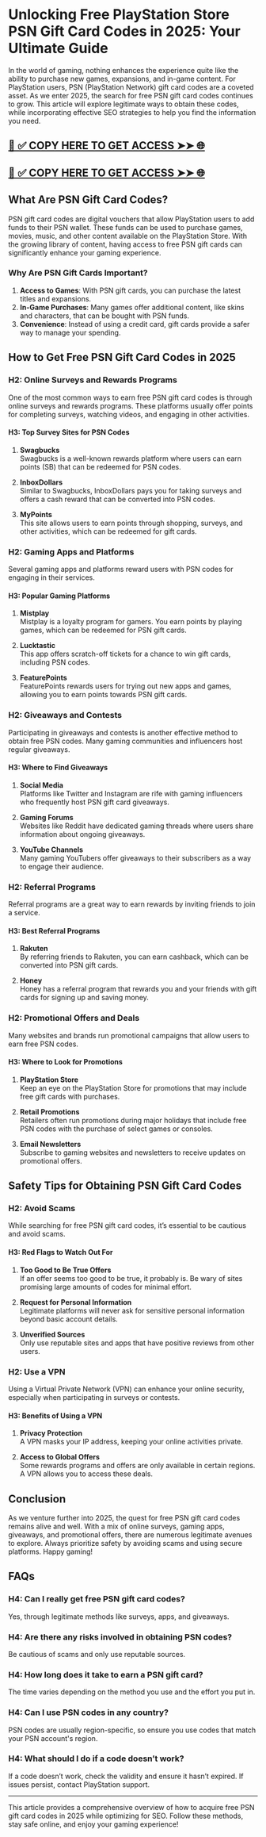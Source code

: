 # Unlocking Free PlayStation Store PSN Gift Card Codes in 2025: Your Ultimate Guide


In the world of gaming, nothing enhances the experience quite like the ability to purchase new games, expansions, and in-game content. For PlayStation users, PSN (PlayStation Network) gift card codes are a coveted asset. As we enter 2025, the search for free PSN gift card codes continues to grow. This article will explore legitimate ways to obtain these codes, while incorporating effective SEO strategies to help you find the information you need. 

[📌 ✅ COPY HERE TO GET ACCESS ➤➤ 🌐](https://todaylink.site/freegiftcard/)
--
[📌 ✅ COPY HERE TO GET ACCESS ➤➤ 🌐](https://todaylink.site/freegiftcard/)
--


## What Are PSN Gift Card Codes?

PSN gift card codes are digital vouchers that allow PlayStation users to add funds to their PSN wallet. These funds can be used to purchase games, movies, music, and other content available on the PlayStation Store. With the growing library of content, having access to free PSN gift cards can significantly enhance your gaming experience.

### Why Are PSN Gift Cards Important?

1. **Access to Games**: With PSN gift cards, you can purchase the latest titles and expansions.
2. **In-Game Purchases**: Many games offer additional content, like skins and characters, that can be bought with PSN funds.
3. **Convenience**: Instead of using a credit card, gift cards provide a safer way to manage your spending.

## How to Get Free PSN Gift Card Codes in 2025

### H2: Online Surveys and Rewards Programs

One of the most common ways to earn free PSN gift card codes is through online surveys and rewards programs. These platforms usually offer points for completing surveys, watching videos, and engaging in other activities. 

#### H3: Top Survey Sites for PSN Codes

1. **Swagbucks**  
   Swagbucks is a well-known rewards platform where users can earn points (SB) that can be redeemed for PSN codes. 

2. **InboxDollars**  
   Similar to Swagbucks, InboxDollars pays you for taking surveys and offers a cash reward that can be converted into PSN codes.

3. **MyPoints**  
   This site allows users to earn points through shopping, surveys, and other activities, which can be redeemed for gift cards.

### H2: Gaming Apps and Platforms

Several gaming apps and platforms reward users with PSN codes for engaging in their services.

#### H3: Popular Gaming Platforms

1. **Mistplay**  
   Mistplay is a loyalty program for gamers. You earn points by playing games, which can be redeemed for PSN gift cards.

2. **Lucktastic**  
   This app offers scratch-off tickets for a chance to win gift cards, including PSN codes.

3. **FeaturePoints**  
   FeaturePoints rewards users for trying out new apps and games, allowing you to earn points towards PSN gift cards.

### H2: Giveaways and Contests

Participating in giveaways and contests is another effective method to obtain free PSN codes. Many gaming communities and influencers host regular giveaways.

#### H3: Where to Find Giveaways

1. **Social Media**  
   Platforms like Twitter and Instagram are rife with gaming influencers who frequently host PSN gift card giveaways.

2. **Gaming Forums**  
   Websites like Reddit have dedicated gaming threads where users share information about ongoing giveaways.

3. **YouTube Channels**  
   Many gaming YouTubers offer giveaways to their subscribers as a way to engage their audience.

### H2: Referral Programs

Referral programs are a great way to earn rewards by inviting friends to join a service.

#### H3: Best Referral Programs

1. **Rakuten**  
   By referring friends to Rakuten, you can earn cashback, which can be converted into PSN gift cards.

2. **Honey**  
   Honey has a referral program that rewards you and your friends with gift cards for signing up and saving money.

### H2: Promotional Offers and Deals

Many websites and brands run promotional campaigns that allow users to earn free PSN codes.

#### H3: Where to Look for Promotions

1. **PlayStation Store**  
   Keep an eye on the PlayStation Store for promotions that may include free gift cards with purchases.

2. **Retail Promotions**  
   Retailers often run promotions during major holidays that include free PSN codes with the purchase of select games or consoles.

3. **Email Newsletters**  
   Subscribe to gaming websites and newsletters to receive updates on promotional offers.

## Safety Tips for Obtaining PSN Gift Card Codes

### H2: Avoid Scams

While searching for free PSN gift card codes, it’s essential to be cautious and avoid scams.

#### H3: Red Flags to Watch Out For

1. **Too Good to Be True Offers**  
   If an offer seems too good to be true, it probably is. Be wary of sites promising large amounts of codes for minimal effort.

2. **Request for Personal Information**  
   Legitimate platforms will never ask for sensitive personal information beyond basic account details.

3. **Unverified Sources**  
   Only use reputable sites and apps that have positive reviews from other users.

### H2: Use a VPN

Using a Virtual Private Network (VPN) can enhance your online security, especially when participating in surveys or contests.

#### H3: Benefits of Using a VPN

1. **Privacy Protection**  
   A VPN masks your IP address, keeping your online activities private.

2. **Access to Global Offers**  
   Some rewards programs and offers are only available in certain regions. A VPN allows you to access these deals.

## Conclusion

As we venture further into 2025, the quest for free PSN gift card codes remains alive and well. With a mix of online surveys, gaming apps, giveaways, and promotional offers, there are numerous legitimate avenues to explore. Always prioritize safety by avoiding scams and using secure platforms. Happy gaming!

## FAQs

### H4: Can I really get free PSN gift card codes?

Yes, through legitimate methods like surveys, apps, and giveaways.

### H4: Are there any risks involved in obtaining PSN codes?

Be cautious of scams and only use reputable sources.

### H4: How long does it take to earn a PSN gift card?

The time varies depending on the method you use and the effort you put in.

### H4: Can I use PSN codes in any country?

PSN codes are usually region-specific, so ensure you use codes that match your PSN account's region.

### H4: What should I do if a code doesn’t work?

If a code doesn’t work, check the validity and ensure it hasn’t expired. If issues persist, contact PlayStation support.

---

This article provides a comprehensive overview of how to acquire free PSN gift card codes in 2025 while optimizing for SEO. Follow these methods, stay safe online, and enjoy your gaming experience!
